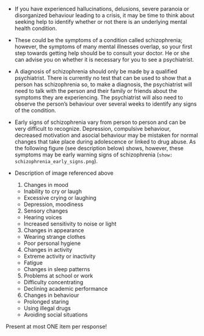 * If you have experienced hallucinations, delusions, severe paranoia
or disorganized behaviour leading to a crisis, it may be time to think
about seeking help to identify whether or not there is an underlying
mental health condition.
* These could be the symptoms of a condition called schizophrenia;
however, the symptoms of many mental illnesses overlap, so your first
step towards getting help should be to consult your doctor. He or she
can advise you on whether it is necessary for you to see a
psychiatrist.
* A diagnosis of schizophrenia should only be made by a qualified
psychiatrist. There is currently no test that can be used to show that
a person has schizophrenia so, to make a diagnosis, the psychiatrist
will need to talk with the person and their family or friends about
the symptoms they are experiencing. The psychiatrist will also need to
observe the person’s behaviour over several weeks to identify any
signs of the condition.
* Early signs of schizophrenia vary from person to person and can be
very difficult to recognize. Depression, compulsive behaviour,
decreased motivation and asocial behaviour may be mistaken for normal
changes that take place during adolescence or linked to drug abuse. As
the following figure (see description below) shows, however, these
symptoms may be early warning signs of schizophrenia (`show:
schizophrenia_early_signs.png`).

* Description of image referenced above
  1. Changes in mood
    - Inability to cry or laugh
    - Excessive crying or laughing
    - Depression, moodiness
  2. Sensory changes
    - Hearing voices
    - Increased sensitivity to noise or light
  3. Changes in appearance
    - Wearing strange clothes
    - Poor personal hygiene
  4. Changes in activity
    - Extreme activity or inactivity
    - Fatigue
    - Changes in sleep patterns
  5. Problems at school or work
    - Difficulty concentrating
    - Declining academic performance
  6. Changes in behaviour
    - Prolonged staring
    - Using illegal drugs
    - Avoiding social situations

Present at most ONE item per response!

